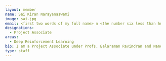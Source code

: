 ```yaml
---
layout: member
name: Sai Kiran Narayanaswami
image: sai.jpg
email: <first two words of my full name> n <the number six less than hundred> [at] gmail.com
designations: 
  - Project Associate
areas:
  - Deep Reinforcement Learning
bio: I am a Project Associate under Profs. Balaraman Ravindran and Nandan Sudarsanam working on Deep Reinforcement Learning. I have worked on Model Based RL/Planning, Exploration, Hierarchical RL, Transfer/Multi Task RL, with applications to Robotics, OR and news article recommendation.
type: staff
---
```

